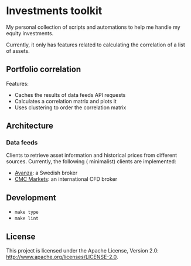 # Investments toolkit

My personal collection of scripts and automations to help me handle my equity investments.

Currently, it only has features related to calculating the correlation of a list of assets.

## Portfolio correlation

Features:

* Caches the results of data feeds API requests
* Calculates a correlation matrix and plots it
* Uses clustering to order the correlation matrix

## Architecture

### Data feeds

Clients to retrieve asset information and historical prices from different sources. Currently, the following (
minimalist) clients are implemented:

* [Avanza](https://www.avanza.se): a Swedish broker
* [CMC Markets](https://www.cmcmarkets.com/sv-se/): an international CFD broker

## Development

* `make type`
* `make lint`

## License

This project is licensed under the Apache License, Version 2.0: http://www.apache.org/licenses/LICENSE-2.0.